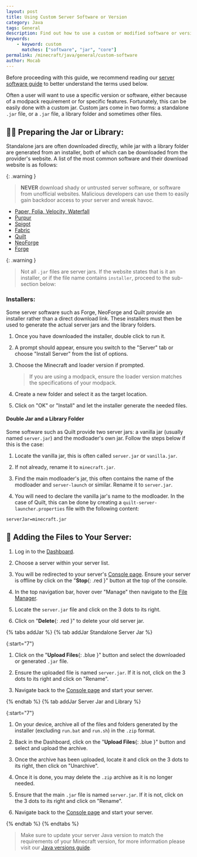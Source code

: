```yaml
---
layout: post
title: Using Custom Server Software or Version
category: Java
tags: General
description: Find out how to use a custom or modified software or version not available in the versions list.
keywords:
    - keyword: custom
      matches: ["software", "jar", "core"]
permalink: /minecraft/java/general/custom-software
author: Mocab
---
```


Before proceeding with this guide, we recommend reading our [server software guide](/minecraft/java/general/server-software) to better understand the terms used below.

Often a user will want to use a specific version or software, either because of a modpack requirement or for specific features. Fortunately, this can be easily done with a custom jar. Custom jars come in two forms: a standalone `.jar` file, or a `.jar` file, a library folder and sometimes other files.

## :cook: Preparing the Jar or Library:

Standalone jars are often downloaded directly, while jar with a library folder are generated from an installer, both of which can be downloaded from the provider's website. A list of the most common software and their download website is as follows:

{: .warning }

> **NEVER** download shady or untrusted server software, or software from unofficial websites. Malicious developers can use them to easily gain backdoor access to your server and wreak havoc.

-   [Paper, Folia, Velocity, Waterfall](https://papermc.io/downloads)
-   [Purpur](https://purpurmc.org/downloads)
-   [Spigot](https://getbukkit.org/download/spigot/)
-   [Fabric](https://fabricmc.net/use/server/)
-   [Quilt](https://quiltmc.org/en/install/server/)
-   [NeoForge](https://projects.neoforged.net/neoforged/neoforge)
-   [Forge](https://files.minecraftforge.net/net/minecraftforge/forge/)

{: .warning }

> Not all `.jar` files are server jars. If the website states that is it an installer, or if the file name contains `installer`, proceed to the sub-section below:

### Installers:

Some server software such as Forge, NeoForge and Quilt provide an installer rather than a direct download link. These installers must then be used to generate the actual server jars and the library folders.

1. Once you have downloaded the installer, double click to run it.

2. A prompt should appear, ensure you switch to the "Server" tab or choose "Install Server" from the list of options.

3. Choose the Minecraft and loader version if prompted.

    > If you are using a modpack, ensure the loader version matches the specifications of your modpack.

4. Create a new folder and select it as the target location.

5. Click on "OK" or "Install" and let the installer generate the needed files.

#### Double Jar and a Library Folder

Some software such as Quilt provide two server jars: a vanilla jar (usually named `server.jar`) and the modloader's own jar. Follow the steps below if this is the case:

1. Locate the vanilla jar, this is often called `server.jar` or `vanilla.jar`.

2. If not already, rename it to `minecraft.jar`.

3. Find the main modloader's jar, this often contains the name of the modloader and `server-launch` or similar. Rename it to `server.jar`.

4. You will need to declare the vanilla jar's name to the modloader. In the case of Quilt, this can be done by creating a `quilt-server-launcher.properties` file with the following content:

```
serverJar=minecraft.jar
```

## :hammer: Adding the Files to Your Server:

1. Log in to the [Dashboard](https://client.falixnodes.net/).

2. Choose a server within your server list.

3. You will be redirected to your server's [Console page](https://client.falixnodes.net/server/console). Ensure your server is offline by click on the "**Stop**{: .red }" button at the top of the console.

4. In the top navigation bar, hover over "Manage" then navigate to the [File Manager](https://client.falixnodes.net/server/filemanager).

5. Locate the `server.jar` file and click on the 3 dots to its right.

6. Click on "**Delete**{: .red }" to delete your old server jar.

{% tabs addJar %}
{% tab addJar Standalone Server Jar %}

{:start="7"}

1. Click on the "**Upload Files**{: .blue }" button and select the downloaded or generated `.jar` file.

2. Ensure the uploaded file is named `server.jar`. If it is not, click on the 3 dots to its right and click on "Rename".

3. Navigate back to the [Console page](https://client.falixnodes.net/server/console) and start your server.

{% endtab %}
{% tab addJar Server Jar and Library %}

{:start="7"}

1. On your device, archive all of the files and folders generated by the installer (excluding `run.bat` and `run.sh`) in the `.zip` format.

2. Back in the Dashboard, click on the "**Upload Files**{: .blue }" button and select and upload the archive.

3. Once the archive has been uploaded, locate it and click on the 3 dots to its right, then click on "Unarchive".

4. Once it is done, you may delete the `.zip` archive as it is no longer needed.

5. Ensure that the main `.jar` file is named `server.jar`. If it is not, click on the 3 dots to its right and click on "Rename".

6. Navigate back to the [Console page](https://client.falixnodes.net/server/console) and start your server.

{% endtab %}
{% endtabs %}

> Make sure to update your server Java version to match the requirements of your Minecraft version, for more information please visit our [Java versions guide](/minecraft/java/general/java-version).
